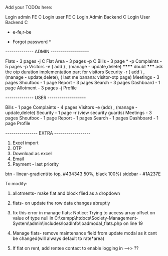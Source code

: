 Add your TODOs here:

Login admin FE C
Login user FE C
Login Admin Backend C
Login User Backend C

- e-fe,r-be

* Forgot password \*

-------------- ADMIN -------------------

Flats - 3 pages -j C
Flat Area - 3 pages -p C
Bills - 3 page \* -p
Complaints - 5 pages -p
Visitors -e ( add ) , (manage - update,delete)
**\*\*\*\*** doubt ****\*\*\***** ask the otp duration implementation part for visitors
Security -r ( add ) , (manage - update,delete), ( last me banana: visitor-otp page)
Meetings - 3 pages
Shoutbox - 1 page
Report - 3 pages
Search - 3 pages
Dashboard - 1 page
Allotment - 3 pages -j
Profile

-------------- USER -------------------

Bills - 1 page
Complaints - 4 pages
Visitors -e (add) , (manage - update,delete)
Security - 1 page -r (view security guards)
Meetings - 3 pages
Shoutbox - 1 page
Report - 1 pages
Search - 1 pages
Dashboard - 1 page
Profile

---------------- EXTRA ------------------

1. Excel import
2. OTP
3. Download as excel
4. Email
5. Payment - last priority

btn - linear-gradient(to top, #434343 50%, black 100%)
sidebar - #1A237E


To modify:

1. allotments- make flat and block flied as a dropdown
2. flats- on update the row data changes abruptly
3. fix this error in manage flats: 
Notice: Trying to access array offset on value of type null in C:\xampp\htdocs\Society-Management-System\admin\includes\loadInfo\loadmodal_flats.php on line 19
4. Manage flats- remove maintenance field from update modal as it cant be changed(will always default to rate*area)


5. If flat on rent, add rentee contact to enable logging in -->> ??